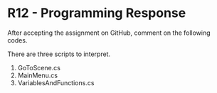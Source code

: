 # R12 - Programming Response

After accepting the assignment on GitHub, comment on the following codes. 

There are three scripts to interpret. 
1. GoToScene.cs
2. MainMenu.cs
3. VariablesAndFunctions.cs
